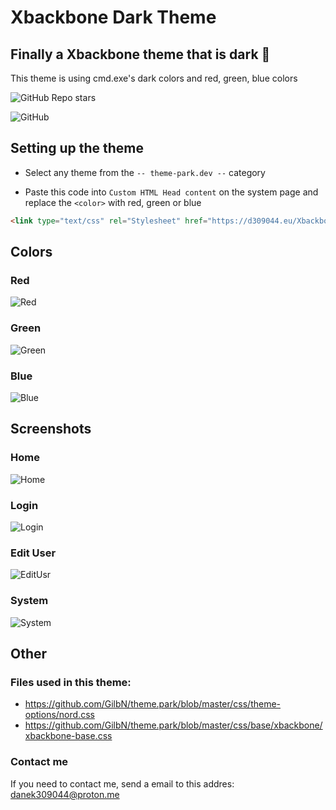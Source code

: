 # Xbackbone Dark Theme
## Finally a Xbackbone theme that is dark 👀
This theme is using cmd.exe's dark colors and red, green, blue colors

![GitHub Repo stars](https://img.shields.io/github/stars/danek309044/xbackbone-darktheme?style=for-the-badge)

![GitHub](https://img.shields.io/github/license/danek309044/Xbackbone-DarkTheme?style=for-the-badge)


## Setting up the theme
* Select any theme from the `-- theme-park.dev --` category

* Paste this code into `Custom HTML Head content` on the system page and replace the `<color>` with red, green or blue 
```html
<link type="text/css" rel="Stylesheet" href="https://d309044.eu/Xbackbone-DarkTheme/themes/<color>-theme.css"/>
```

## Colors
### Red
![Red](https://files.d309044.eu/Yimi1/lIsUxeRi64.png/raw)
### Green
![Green](https://files.d309044.eu/Yimi1/cImeqAvO30.png/raw)
### Blue
![Blue](https://files.d309044.eu/Yimi1/XOmoSibu93.png/raw)

## Screenshots
### Home
![Home](https://files.d309044.eu/Yimi1/KOsEPaLo16.png/raw)

### Login
![Login](https://files.d309044.eu/Yimi1/XUtISejo30.png/raw)

### Edit User
![EditUsr](https://files.d309044.eu/Yimi1/wuteFOFU19.png/raw)

### System
![System](https://files.d309044.eu/Yimi1/QozoHiVi90.png/raw)


## Other
### Files used in this theme:
* https://github.com/GilbN/theme.park/blob/master/css/theme-options/nord.css
* https://github.com/GilbN/theme.park/blob/master/css/base/xbackbone/xbackbone-base.css
### Contact me
If you need to contact me, send a email to this addres: danek309044@proton.me
